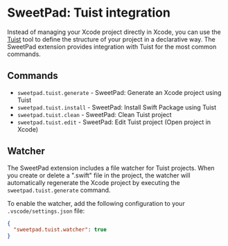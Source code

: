# SweetPad: Tuist integration

Instead of managing your Xcode project directly in Xcode, you can use the [Tuist](https://tuist.io) tool to define the
structure of your project in a declarative way. The SweetPad extension provides integration with Tuist for the most
common commands.

## Commands

- `sweetpad.tuist.generate` - SweetPad: Generate an Xcode project using Tuist
- `sweetpad.tuist.install` - SweetPad: Install Swift Package using Tuist
- `sweetpad.tuist.clean` - SweetPad: Clean Tuist project
- `sweetpad.tuist.edit` - SweetPad: Edit Tuist project (Open project in Xcode)

## Watcher

The SweetPad extension includes a file watcher for Tuist projects. When you create or delete a ".swift" file in the
project, the watcher will automatically regenerate the Xcode project by executing the `sweetpad.tuist.generate` command.

To enable the watcher, add the following configuration to your `.vscode/settings.json` file:

```json
{
  "sweetpad.tuist.watcher": true
}
```

